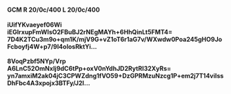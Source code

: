 #### GCM R 20/0c/400 L 20/0c/400
**iUifYKvaeyef06Wi**<br/>**iEGlrxupFmWIsO2FBuBJ2rNEgMAYh+6HhQinLt5FMT4=**<br/>**7D4K2TCu3m9o+qm1K/mjV9G+vZ1oT6r1aG7v/WXwdw0Poa245gHO9JoFcboyfj4W+p7/9I4olosRktYi...**<br/><br/>
**8VoqPzbf5NYp/Vrp**<br/>**A6LnC52OmNxIj9dC6tPp+oxV0nYdhJD2RytRI32XyRs=**<br/>**yn7amxiM2ak04jC3CPWZdng1fVO59+DzGPRMzuNzcg1P+em2j7T14viIssDhFbc4A3xpojx3BTFy/J2I...**